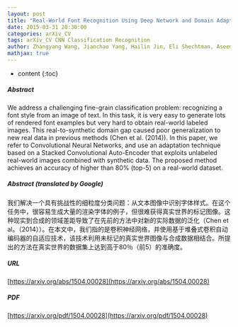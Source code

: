 ```yaml
---
layout: post
title: "Real-World Font Recognition Using Deep Network and Domain Adaptation"
date: 2015-03-31 20:30:00
categories: arXiv_CV
tags: arXiv_CV CNN Classification Recognition
author: Zhangyang Wang, Jianchao Yang, Hailin Jin, Eli Shechtman, Aseem Agarwala, Jonathan Brandt, Thomas S. Huang
mathjax: true
---
```


* content
{:toc}

##### Abstract
We address a challenging fine-grain classification problem: recognizing a font style from an image of text. In this task, it is very easy to generate lots of rendered font examples but very hard to obtain real-world labeled images. This real-to-synthetic domain gap caused poor generalization to new real data in previous methods (Chen et al. (2014)). In this paper, we refer to Convolutional Neural Networks, and use an adaptation technique based on a Stacked Convolutional Auto-Encoder that exploits unlabeled real-world images combined with synthetic data. The proposed method achieves an accuracy of higher than 80% (top-5) on a real-world dataset.

##### Abstract (translated by Google)
我们解决一个具有挑战性的细粒度分类问题：从文本图像中识别字体样式。在这个任务中，很容易生成大量的渲染字体的例子，但很难获得真实世界的标记图像。这种现实到合成的领域差距导致了在先前的方法中对新的实际数据的泛化（Chen et al。（2014））。在本文中，我们指的是卷积神经网络，并使用基于堆叠式卷积自动编码器的自适应技术，该技术利用未标记的真实世界图像与合成数据相结合。所提出的方法在真实世界的数据集上达到高于80％（前5）的准确度。

##### URL
[https://arxiv.org/abs/1504.00028](https://arxiv.org/abs/1504.00028)

##### PDF
[https://arxiv.org/pdf/1504.00028](https://arxiv.org/pdf/1504.00028)

